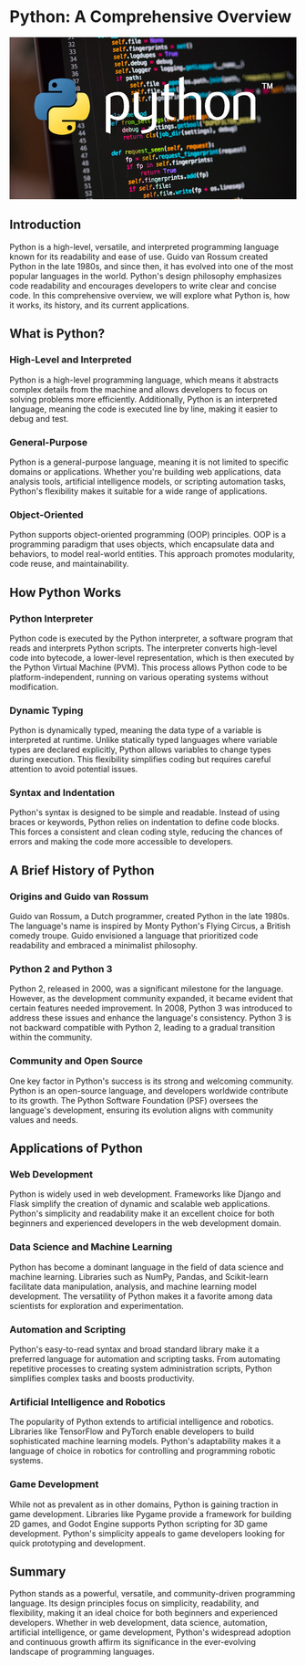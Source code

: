 # Python: A Comprehensive Overview

![Python](images/python.jpeg)

## Introduction

Python is a high-level, versatile, and interpreted programming language known for its readability and ease of use. Guido van Rossum created Python in the late 1980s, and since then, it has evolved into one of the most popular languages in the world. Python's design philosophy emphasizes code readability and encourages developers to write clear and concise code. In this comprehensive overview, we will explore what Python is, how it works, its history, and its current applications.

## What is Python?

### High-Level and Interpreted

Python is a high-level programming language, which means it abstracts complex details from the machine and allows developers to focus on solving problems more efficiently. Additionally, Python is an interpreted language, meaning the code is executed line by line, making it easier to debug and test.

### General-Purpose

Python is a general-purpose language, meaning it is not limited to specific domains or applications. Whether you're building web applications, data analysis tools, artificial intelligence models, or scripting automation tasks, Python's flexibility makes it suitable for a wide range of applications.

### Object-Oriented

Python supports object-oriented programming (OOP) principles. OOP is a programming paradigm that uses objects, which encapsulate data and behaviors, to model real-world entities. This approach promotes modularity, code reuse, and maintainability.

## How Python Works

### Python Interpreter

Python code is executed by the Python interpreter, a software program that reads and interprets Python scripts. The interpreter converts high-level code into bytecode, a lower-level representation, which is then executed by the Python Virtual Machine (PVM). This process allows Python code to be platform-independent, running on various operating systems without modification.

### Dynamic Typing

Python is dynamically typed, meaning the data type of a variable is interpreted at runtime. Unlike statically typed languages where variable types are declared explicitly, Python allows variables to change types during execution. This flexibility simplifies coding but requires careful attention to avoid potential issues.

### Syntax and Indentation

Python's syntax is designed to be simple and readable. Instead of using braces or keywords, Python relies on indentation to define code blocks. This forces a consistent and clean coding style, reducing the chances of errors and making the code more accessible to developers.

## A Brief History of Python

### Origins and Guido van Rossum

Guido van Rossum, a Dutch programmer, created Python in the late 1980s. The language's name is inspired by Monty Python's Flying Circus, a British comedy troupe. Guido envisioned a language that prioritized code readability and embraced a minimalist philosophy.

### Python 2 and Python 3

Python 2, released in 2000, was a significant milestone for the language. However, as the development community expanded, it became evident that certain features needed improvement. In 2008, Python 3 was introduced to address these issues and enhance the language's consistency. Python 3 is not backward compatible with Python 2, leading to a gradual transition within the community.

### Community and Open Source

One key factor in Python's success is its strong and welcoming community. Python is an open-source language, and developers worldwide contribute to its growth. The Python Software Foundation (PSF) oversees the language's development, ensuring its evolution aligns with community values and needs.

## Applications of Python

### Web Development

Python is widely used in web development. Frameworks like Django and Flask simplify the creation of dynamic and scalable web applications. Python's simplicity and readability make it an excellent choice for both beginners and experienced developers in the web development domain.

### Data Science and Machine Learning

Python has become a dominant language in the field of data science and machine learning. Libraries such as NumPy, Pandas, and Scikit-learn facilitate data manipulation, analysis, and machine learning model development. The versatility of Python makes it a favorite among data scientists for exploration and experimentation.

### Automation and Scripting

Python's easy-to-read syntax and broad standard library make it a preferred language for automation and scripting tasks. From automating repetitive processes to creating system administration scripts, Python simplifies complex tasks and boosts productivity.

### Artificial Intelligence and Robotics

The popularity of Python extends to artificial intelligence and robotics. Libraries like TensorFlow and PyTorch enable developers to build sophisticated machine learning models. Python's adaptability makes it a language of choice in robotics for controlling and programming robotic systems.

### Game Development

While not as prevalent as in other domains, Python is gaining traction in game development. Libraries like Pygame provide a framework for building 2D games, and Godot Engine supports Python scripting for 3D game development. Python's simplicity appeals to game developers looking for quick prototyping and development.

## Summary

Python stands as a powerful, versatile, and community-driven programming language. Its design principles focus on simplicity, readability, and flexibility, making it an ideal choice for both beginners and experienced developers. Whether in web development, data science, automation, artificial intelligence, or game development, Python's widespread adoption and continuous growth affirm its significance in the ever-evolving landscape of programming languages.